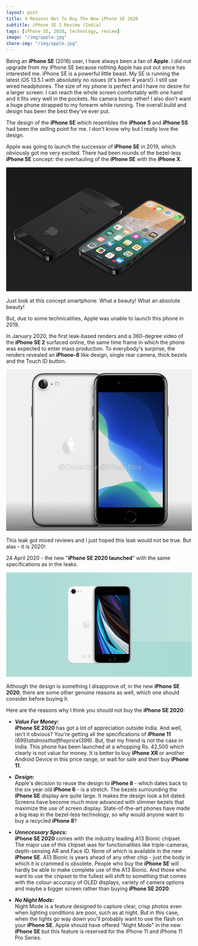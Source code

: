 ```yaml
---
layout: post
title: 4 Reasons Not To Buy The New iPhone SE 2020
subtitle: iPhone SE 2 Review (India)
tags: [iPhone SE, 2020, technology, review]
image: "/img/apple.jpg"
share-img: "/img/apple.jpg"
---
```

Being an **iPhone SE** (2016) user, I have always been a fan of **Apple**. I did not upgrade from my iPhone SE because nothing Apple has put out since has interested me. iPhone SE is a powerful little beast. My SE is running the latest iOS 13.5.1 with absolutely no issues (it's been 4 years!). I still use wired headphones. The size of my phone is perfect and I have no desire for a larger screen. I can reach the whole screen comfortably with one hand and it fits very well in the pockets. No camera bump either! I also don't want a huge phone strapped to my forearm while running. The overall build and design has been the best they've ever put.

The design of the **iPhone SE** which resembles the **iPhone 5** and **iPhone 5S** had been the selling point for me. I don't know why but I really love the design. 

Apple was going to launch the successor of **iPhone SE** in 2019, which obviously got me very excited. There had been rounds of the bezel-less **iPhone SE** concept: the overhauling of the **iPhone SE** with the **iPhone X**. 

<img src="/img/seconcept.jpg" alt="iPhone SE Concept">

Just look at this concept smartphone. What a beauty! What an absolute beauty!

But, due to some technicalities, Apple was unable to launch this phone in 2019. 

In January 2020, the first leak-based renders and a 360-degree video of the **iPhone SE 2** surfaced online, the same time frame in which the phone was expected to enter mass production. To everybody's surprise, the renders revealed an **iPhone-8** like design, single rear camera, thick bezels and the Touch ID button.

<img src="/img/seleak.jpg" alt="iPhone SE Leak">

This leak got mixed reviews and I just hoped this leak would not be true. But alas - it is 2020!

24 April 2020 - the new "**iPhone SE 2020 launched**" with the same specifications as in the leaks.

<img src="/img/se2.jpg" alt="iPhone SE 2020">

Although the design is something I disapprove of, in the new **iPhone SE 2020**, there are some other genuine reasons as well, which one should consider before buying it. 

Here are the reasons why I think you should not buy the **iPhone SE 2020**:

- ***Value For Money:***<br>
**iPhone SE 2020** has got a lot of appreciation outside India. And well, isn't it obvious? You're getting all the specifications of **iPhone 11** ($699) at almost half the price ($399). But, that my friend is not the case in India. This phone has been launched at a whopping Rs. 42,500 which clearly is not value for money. It is better to buy **iPhone XR** or another Android Device in this price range, or wait for sale and then buy **iPhone 11**.

- ***Design:***<br>
Apple's decision to reuse the design to **iPhone 8** - which dates back to the six year old **iPhone 6** - is a stretch. The bezels surrounding the **iPhone SE** display are quite large. It makes the design look a bit dated. Screens have become much more advanced with slimmer bezels that maximize the use of screen display. State-of-the-art phones have made a big leap in the bezel-less technology, so why would anyone want to buy a recycled **iPhone 8**?

- ***Unnecessary Specs:***<br>
**iPhone SE 2020** comes with the industry leading A13 Bionic chipset. The major use of this chipset was for functionalities like triple-cameras, depth-sensing AR and Face ID. None of which is available in the new **iPhone SE**. A13 Bionic is years ahead of any other chip - just the body in which it is crammed is obsolete. People who buy the **iPhone SE** will hardly be able to make complete use of the A13 Bionic. And those who want to use the chipset to the fullest will shift to something that comes with the colour-accuracy of OLED displays, variety of camera options and maybe a bigger screen rather than buying **iPhone SE 2020**.

- ***No Night Mode:***<br>
Night Mode is a feature designed to capture clear, crisp photos even when lighting conditions are poor, such as at night. But in this case, when the lights go way down you'll probably want to use the flash on your **iPhone SE**. Apple should have offered "Night Mode" in the new **iPhone SE** but this feature is reserved for the iPhone 11 and iPhone 11 Pro Series.
